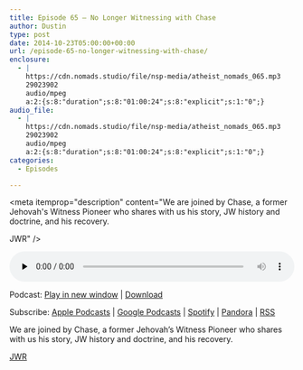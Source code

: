 ```yaml
---
title: Episode 65 – No Longer Witnessing with Chase
author: Dustin
type: post
date: 2014-10-23T05:00:00+00:00
url: /episode-65-no-longer-witnessing-with-chase/
enclosure:
  - |
    https://cdn.nomads.studio/file/nsp-media/atheist_nomads_065.mp3
    29023902
    audio/mpeg
    a:2:{s:8:"duration";s:8:"01:00:24";s:8:"explicit";s:1:"0";}
audio_file:
  - |
    https://cdn.nomads.studio/file/nsp-media/atheist_nomads_065.mp3
    29023902
    audio/mpeg
    a:2:{s:8:"duration";s:8:"01:00:24";s:8:"explicit";s:1:"0";}
categories:
  - Episodes

---
```

<div itemscope itemtype="http://schema.org/AudioObject">
  <meta itemprop="name" content="Episode 65 &#8211; No Longer Witnessing with Chase" />
  
  <meta itemprop="uploadDate" content="2014-10-22T23:00:00-06:00" />
  
  <meta itemprop="encodingFormat" content="audio/mpeg" />
  
  <meta itemprop="duration" content="PT1H00M24S" />
  
  <meta itemprop="description" content="We are joined by Chase, a former Jehovah's Witness Pioneer who shares with us his story, JW history and doctrine, and his recovery.

JWR" />
  
  <meta itemprop="contentUrl" content="https://dts.podtrac.com/redirect.mp3/cdn.nomads.studio/file/nsp-media/atheist_nomads_065.mp3" />
  
  <meta itemprop="contentSize" content="27.7" />
  </p> 
  
  <div class="powerpress_player" id="powerpress_player_8320">
    <audio class="wp-audio-shortcode" id="audio-5173-64" preload="none" style="width: 100%;" controls="controls"><source type="audio/mpeg" src="https://dts.podtrac.com/redirect.mp3/cdn.nomads.studio/file/nsp-media/atheist_nomads_065.mp3?_=64" /><a href="https://dts.podtrac.com/redirect.mp3/cdn.nomads.studio/file/nsp-media/atheist_nomads_065.mp3">https://dts.podtrac.com/redirect.mp3/cdn.nomads.studio/file/nsp-media/atheist_nomads_065.mp3</a></audio>
  </div>
</div>

<p class="powerpress_links powerpress_links_mp3">
  Podcast: <a href="https://dts.podtrac.com/redirect.mp3/cdn.nomads.studio/file/nsp-media/atheist_nomads_065.mp3" class="powerpress_link_pinw" target="_blank" title="Play in new window" onclick="return powerpress_pinw('https://htotw.com/?powerpress_pinw=5173-podcast');" rel="nofollow">Play in new window</a> | <a href="https://dts.podtrac.com/redirect.mp3/cdn.nomads.studio/file/nsp-media/atheist_nomads_065.mp3" class="powerpress_link_d" title="Download" rel="nofollow" download="atheist_nomads_065.mp3">Download</a>
</p>

<p class="powerpress_links powerpress_subscribe_links">
  Subscribe: <a href="https://podcasts.apple.com/us/podcast/humanists-take-on-the-world/id530050098?mt=2&ls=1" class="powerpress_link_subscribe powerpress_link_subscribe_itunes" target="_blank" title="Subscribe on Apple Podcasts" rel="nofollow">Apple Podcasts</a> | <a href="https://www.google.com/podcasts?feed=aHR0cDovL2F0aGVpc3Rub21hZHMubGlic3luLmNvbS9yc3M%3D" class="powerpress_link_subscribe powerpress_link_subscribe_googleplay" target="_blank" title="Subscribe on Google Podcasts" rel="nofollow">Google Podcasts</a> | <a href="https://open.spotify.com/show/3LzK2xZGike6Tc1GEMtMbr?si=LieN9SNuTpq96smuaUsH8A" class="powerpress_link_subscribe powerpress_link_subscribe_spotify" target="_blank" title="Subscribe on Spotify" rel="nofollow">Spotify</a> | <a href="https://www.pandora.com/podcast/atheist-nomads/PC:10122?corr=62071012&part=ug" class="powerpress_link_subscribe powerpress_link_subscribe_pandora" target="_blank" title="Subscribe on Pandora" rel="nofollow">Pandora</a> | <a href="https://htotw.com/feed/podcast/" class="powerpress_link_subscribe powerpress_link_subscribe_rss" target="_blank" title="Subscribe via RSS" rel="nofollow">RSS</a>
</p>

We are joined by Chase, a former Jehovah&#8217;s Witness Pioneer who shares with us his story, JW history and doctrine, and his recovery.

<a href="http://www.jehovahswitnessrecovery.com/forum/index.php" target="_blank" rel="noopener">JWR</a>